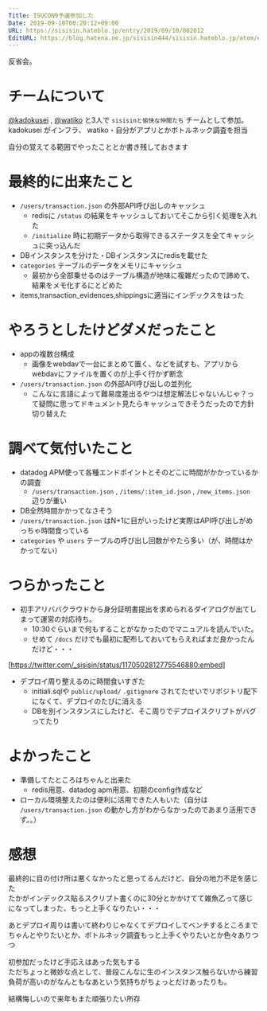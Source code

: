 ```yaml
---
Title: ISUCON9予選参加した
Date: 2019-09-10T00:20:12+09:00
URL: https://sisisin.hateblo.jp/entry/2019/09/10/002012
EditURL: https://blog.hatena.ne.jp/sisisin444/sisisin.hateblo.jp/atom/entry/26006613426596504
---
```


反省会。

# チームについて

[@kadokusei](https://twitter.com/kadokusei) , [@watiko](https://twitter.com/watiko) と3人で `sisisinと愉快な仲間たち` チームとして参加。  
kadokusei がインフラ、 watiko・自分がアプリとかボトルネック調査を担当  
  
自分の覚えてる範囲でやったこととか書き残しておきます  

# 最終的に出来たこと

- `/users/transaction.json` の外部API呼び出しのキャッシュ
  - redisに `/status` の結果をキャッシュしておいてそこから引く処理を入れた
  - `/initialize` 時に初期データから取得できるステータスを全てキャッシュに突っ込んだ
- DBインスタンスを分けた・DBインスタンスにredisを載せた
- `categories` テーブルのデータをメモリにキャッシュ
  - 最初から全部乗せるのはテーブル構造が地味に複雑だったので諦めて、結果をメモ化するにとどめた
- items,transaction_evidences,shippingsに適当にインデックスをはった

# やろうとしたけどダメだったこと

- appの複数台構成
  - 画像をwebdavで一台にまとめて置く、などを試すも、アプリからwebdavにファイルを置くのが上手く行かず断念
- `/users/transaction.json` の外部API呼び出しの並列化
  - こんなに言語によって難易度差出るやつは想定解法じゃないんじゃ？って疑問に思ってドキュメント見たらキャッシュできそうだったので方針切り替えた

# 調べて気付いたこと

- datadog APM使って各種エンドポイントとそのどこに時間がかかっているかの調査
  - `/users/transaction.json` , `/items/:item_id.json` , `/new_items.json` 辺りが重い
- DB全然時間かかってなさそう
- `/users/transaction.json` はN+1に目がいったけど実際はAPI呼び出しがめっちゃ時間食っている
- `categories` や `users` テーブルの呼び出し回数がやたら多い（が、時間はかかってない）

# つらかったこと

- 初手アリババクラウドから身分証明書提出を求められるダイアログが出てしまって運営の対応待ち。  
  - 10:30ぐらいまで何もすることがなかったのでマニュアルを読んでいた。  
  - せめて `/docs` だけでも最初に配布しておいてもらえればまだ良かったんだけど・・・

[https://twitter.com/_sisisin/status/1170502812775546880:embed]

- デプロイ周り整えるのに時間食いすぎた
  - initiali.sqlや `public/upload/` `.gitignore` されてたせいでリポジトリ配下になくて、デプロイのたびに消える
  - DBを別インスタンスにしたけど、そこ周りでデプロイスクリプトがバグってたり

# よかったこと

- 準備してたところはちゃんと出来た
  - redis用意、datadog apm用意、初期のconfig作成など
- ローカル環境整えたのは便利に活用できた人もいた（自分は `/users/transaction.json` の動かし方がわからなかったのであまり活用できず。。）

# 感想

最終的に目の付け所は悪くなかったと思ってるんだけど、自分の地力不足を感じた  
たかがインデックス貼るスクリプト書くのに30分とかかけてて雑魚乙って感じになってしまった、もっと上手くなりたい・・・  
  
あとデプロイ周りは書いて終わりじゃなくてデプロイしてベンチするところまでちゃんとやりたいとか、ボトルネック調査もっと上手くやりたいとか色々ありつつ  
  
初参加だったけど手応えはあった気もする  
ただちょっと微妙な点として、普段こんなに生のインスタンス触らないから練習負荷が高いのがなんともなあという気持ちがちょっとだけあったりも。  
  
結構悔しいので来年もまた頑張りたい所存  
